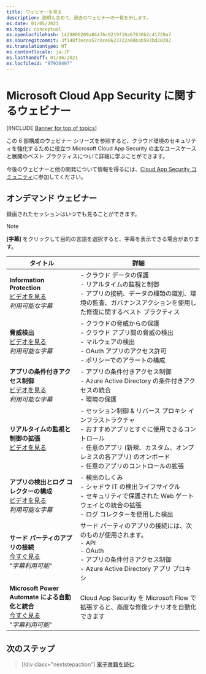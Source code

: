 ```yaml
---
title: ウェビナーを見る
description: 説明も含めて、過去のウェビナーの一覧を示します。
ms.date: 01/05/2021
ms.topic: conceptual
ms.openlocfilehash: 1429806209a84476c9219f18a67830b2c41729a7
ms.sourcegitcommit: 3f148f3ecea57c0ce8623722a60bab593bd20282
ms.translationtype: HT
ms.contentlocale: ja-JP
ms.lasthandoff: 01/06/2021
ms.locfileid: "97930497"
---
```

# <a name="microsoft-cloud-app-security-webinars"></a>Microsoft Cloud App Security に関するウェビナー

[!INCLUDE [Banner for top of topics](includes/banner.md)]

この 6 部構成のウェビナー シリーズを参照すると、クラウド環境のセキュリティを強化するために役立つ Microsoft Cloud App Security の主なユースケースと展開のベスト プラクティスについて詳細に学ぶことができます。

今後のウェビナーと他の開発について情報を得るには、[Cloud App Security コミュニティ](https://aka.ms/SecurityCommunity)に参加してください。

## <a name="on-demand-webinars"></a>オンデマンド ウェビナー

録画されたセッションはいつでも見ることができます。

> [!NOTE]
> **[字幕]** をクリックして目的の言語を選択すると、字幕を表示できる場合があります。

| タイトル | 詳細 |
| --- | --- |
| **Information Protection**<br />[ビデオを見る](https://www.microsoft.com/videoplayer/embed/RE4Gejk)<br />*利用可能な字幕* | - クラウド データの保護<br />- リアルタイムの監視と制御<br />- アプリの接続、データの種類の識別、環境の監査、ガバナンスアクションを使用した修復に関するベスト プラクティス |
| **脅威検出**<br />[ビデオを見る](https://www.microsoft.com/videoplayer/embed/RE4I2y0)<br />*利用可能な字幕* | - クラウドの脅威からの保護<br />- クラウド アプリ間の脅威の検出<br />- マルウェアの検出<br />- OAuth アプリのアクセス許可<br />- ポリシーでのアラートの構成 |
| **アプリの条件付きアクセス制御**<br />[ビデオを見る](https://www.microsoft.com/videoplayer/embed/RE4GoIC)<br />*利用可能な字幕* | - アプリの条件付きアクセス制御<br />- Azure Active Directory の条件付きアクセスの統合<br />- 環境の保護 |
| **リアルタイムの監視と制御の拡張**<br />[ビデオを見る](https://www.youtube.com/watch?v=hGqL89V6zAI) | - セッション制御 & リバース プロキシ インフラストラクチャ<br />- おすすめアプリとすぐに使用できるコントロール<br />- 任意のアプリ (新規、カスタム、オンプレミスの各アプリ) のオンボード<br />- 任意のアプリのコントロールの拡張 |
| **アプリの検出とログ コレクターの構成**<br />[ビデオを見る](https://www.microsoft.com/videoplayer/embed/RE4GtTy)<br />*利用可能な字幕* | - 検出のしくみ<br />- シャドウ IT の検出ライフサイクル<br />- セキュリティで保護された Web ゲートウェイとの統合の拡張<br />- ログ コレクターを使用した検出 |
| **サード パーティのアプリの接続**<br />[今すぐ見る](https://www.microsoft.com/videoplayer/embed/RE4GriX)<br />"*字幕利用可能*" | サード パーティのアプリの接続には、次のものが使用されます。<br />- API<br />- OAuth<br />- アプリの条件付きアクセス制御<br />- Azure Active Directory アプリ プロキシ |
| **Microsoft Power Automate による自動化と統合**<br />[今すぐ見る](https://www.microsoft.com/videoplayer/embed/RE4GjvM)<br />"*字幕利用可能*" | Cloud App Security を Microsoft Flow で拡張すると、高度な修復シナリオを自動化できます |

## <a name="next-steps"></a>次のステップ

> [!div class="nextstepaction"]
> [電子書籍を読む](e-books.md)

